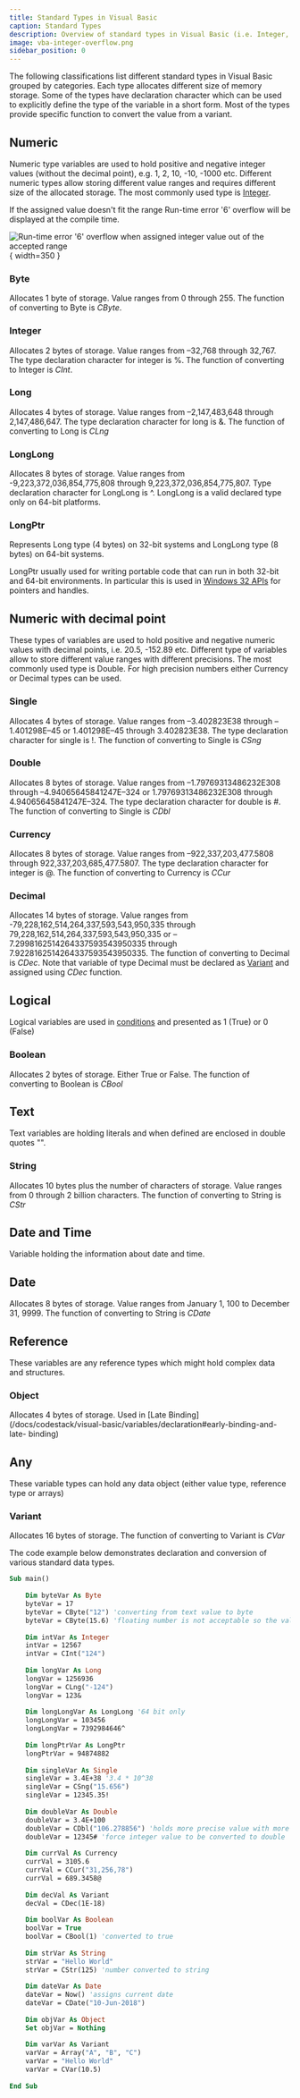 ```yaml
---
title: Standard Types in Visual Basic
caption: Standard Types
description: Overview of standard types in Visual Basic (i.e. Integer, String, Double, Object etc.) in Visual Basic
image: vba-integer-overflow.png
sidebar_position: 0
---
```

The following classifications list different standard types in Visual Basic grouped by categories. Each type allocates different size of memory storage. Some of the types have declaration character which can be used to explicitly define the type of the variable in a short form. Most of the types provide specific function to convert the value from a variant.

## Numeric

Numeric type variables are used to hold positive and negative integer values (without the decimal point), e.g. 1, 2, 10, -10, -1000 etc. Different numeric types allow storing different value ranges and requires different size of the allocated storage. The most commonly used type is [Integer](#integer).

If the assigned value doesn't fit the range Run-time error '6' overflow will be displayed at the compile time.

![Run-time error '6' overflow when assigned integer value out of the accepted range](vba-integer-overflow.png){ width=350 }

### Byte
Allocates 1 byte of storage. Value ranges from 0 through 255. The function of converting to Byte is *CByte*.

### Integer
Allocates 2 bytes of storage. Value ranges from –32,768 through 32,767. The type declaration character for integer is %. The function of converting to Integer is *CInt*.

### Long 
Allocates 4 bytes of storage. Value ranges from –2,147,483,648 through 2,147,486,647. The type declaration character for long is &. The function of converting to Long is *CLng*

### LongLong
Allocates 8 bytes of storage. Value ranges from -9,223,372,036,854,775,808 through 9,223,372,036,854,775,807. Type declaration character for LongLong is ^. LongLong is a valid declared type only on 64-bit platforms.

### LongPtr
Represents Long type (4 bytes) on 32-bit systems and LongLong type (8 bytes) on 64-bit systems.

LongPtr usually used for writing portable code that can run in both 32-bit and 64-bit environments. In particular this is used in [Windows 32 APIs](/docs/codestack/visual-basic/windows-api) for pointers and handles.

## Numeric with decimal point
These types of variables are used to hold positive and negative numeric values with decimal points, i.e. 20.5, -152.89 etc. Different type of variables allow to store different value ranges with different precisions. The most commonly used type is Double. For high precision numbers either Currency or Decimal types can be used.

### Single
Allocates 4 bytes of storage. Value ranges from –3.402823E38 through –1.401298E–45 or 1.401298E–45 through 3.402823E38. The type declaration character for single is !. The function of converting to Single is *CSng*

### Double
Allocates 8 bytes of storage. Value ranges from –1.79769313486232E308 through –4.94065645841247E–324 or 1.79769313486232E308 through 4.94065645841247E–324. The type declaration character for double is #. The function of converting to Single is *CDbl*

### Currency
Allocates 8 bytes of storage. Value ranges from –922,337,203,477.5808 through 922,337,203,685,477.5807. The type declaration character for integer is @. The function of converting to Currency is *CCur*

### Decimal
Allocates 14 bytes of storage. Value ranges from -79,228,162,514,264,337,593,543,950,335 through 79,228,162,514,264,337,593,543,950,335 or –7.2998162514264337593543950335 through 7.9228162514264337593543950335.  The function of converting to Decimal is *CDec*. Note that variable of type Decimal must be declared as [Variant](/docs/codestack/visual-basic/variables/standard-types#variant) and assigned using *CDec* function.

## Logical
Logical variables are used in [conditions](/docs/codestack/visual-basic/conditions) and presented as 1 (True) or 0 (False)

### Boolean
Allocates 2 bytes of storage. Either True or False. The function of converting to Boolean is *CBool*

## Text
Text variables are holding literals and when defined are enclosed in double quotes "".

### String
Allocates 10 bytes plus the number of characters of storage. Value ranges from 0 through 2 billion characters. The function of converting to String is *CStr*

## Date and Time
Variable holding the information about date and time.

## Date
Allocates 8 bytes of storage. Value ranges from January 1, 100 to December 31, 9999. The function of converting to String is *CDate*

## Reference 
These variables are any reference types which might hold complex data and structures.

### Object
Allocates 4 bytes of storage. Used in [Late Binding](/docs/codestack/visual-basic/variables/declaration#early-binding-and-late- binding)

## Any
These variable types can hold any data object (either value type, reference type or arrays)

### Variant
Allocates 16 bytes of storage. The function of converting to Variant is *CVar*

The code example below demonstrates declaration and conversion of various standard data types.

~~~ vb
Sub main()
    
    Dim byteVar As Byte
    byteVar = 17
    byteVar = CByte("12") 'converting from text value to byte
    byteVar = CByte(15.6) 'floating number is not acceptable so the value will be rounded to 16
    
    Dim intVar As Integer
    intVar = 12567
    intVar = CInt("124")
    
    Dim longVar As Long
    longVar = 1256936
    longVar = CLng("-124")
    longVar = 123&
    
    Dim longLongVar As LongLong '64 bit only
    longLongVar = 103456
    longLongVar = 7392984646^
    
    Dim longPtrVar As LongPtr
    longPtrVar = 94874882
    
    Dim singleVar As Single
    singleVar = 3.4E+38 '3.4 * 10^38
    singleVar = CSng("15.656")
    singleVar = 12345.35!
    
    Dim doubleVar As Double
    doubleVar = 3.4E+100
    doubleVar = CDbl("106.278856") 'holds more precise value with more floating digits
    doubleVar = 12345# 'force integer value to be converted to double
    
    Dim currVal As Currency
    currVal = 3105.6
    currVal = CCur("31,256,78")
    currVal = 689.3458@
    
    Dim decVal As Variant
    decVal = CDec(1E-18)
    
    Dim boolVar As Boolean
    boolVar = True
    boolVar = CBool(1) 'converted to true
    
    Dim strVar As String
    strVar = "Hello World"
    strVar = CStr(125) 'number converted to string
    
    Dim dateVar As Date
    dateVar = Now() 'assigns current date
    dateVar = CDate("10-Jun-2018")
    
    Dim objVar As Object
    Set objVar = Nothing
    
    Dim varVar As Variant
    varVar = Array("A", "B", "C")
    varVar = "Hello World"
    varVar = CVar(10.5)
    
End Sub

~~~



